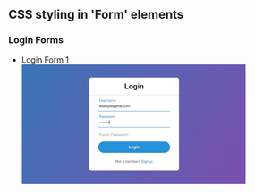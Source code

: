 ## CSS styling in 'Form' elements
### Login Forms
* Login Form 1 <br>
<a href="https://github.com/py-PiYush/Awesome-web-elements/tree/main/Forms/LoginForm1"><img src="../img/loginform1.png" width="400px"></a>